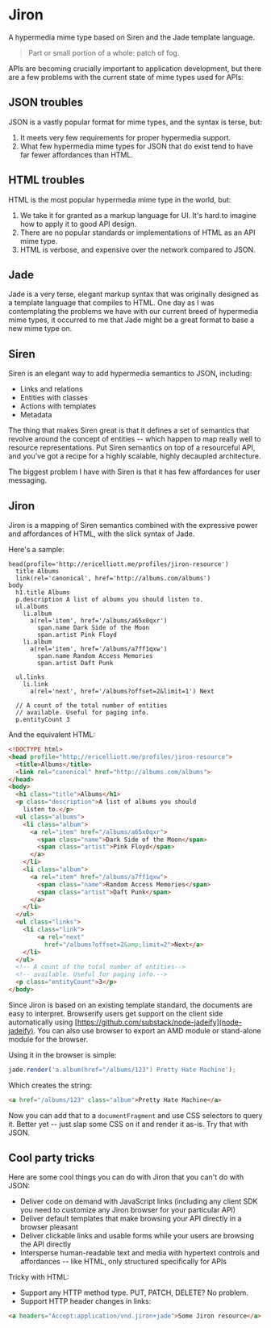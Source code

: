 Jiron
=====

A hypermedia mime type based on Siren and the Jade template language.

> Part or small portion of a whole: patch of fog.

APIs are becoming crucially important to application development, but there are a few problems with the current state of mime types used for APIs:


## JSON troubles

JSON is a vastly popular format for mime types, and the syntax is terse, but:

1. It meets very few requirements for proper hypermedia support.
2. What few hypermedia mime types for JSON that do exist tend to have far fewer affordances than HTML.


## HTML troubles

HTML is the most popular hypermedia mime type in the world, but:

1. We take it for granted as a markup language for UI. It's hard to imagine how to apply it to good API design.
2. There are no popular standards or implementations of HTML as an API mime type.
3. HTML is verbose, and expensive over the network compared to JSON.


## Jade

Jade is a very terse, elegant markup syntax that was originally designed as a template language that compiles to HTML. One day as I was contemplating the problems we have with our current breed of hypermedia mime types, it occurred to me that Jade might be a great format to base a new mime type on.


## Siren

Siren is an elegant way to add hypermedia semantics to JSON, including:

* Links and relations
* Entities with classes
* Actions with templates
* Metadata

The thing that makes Siren great is that it defines a set of semantics that revolve around the concept of entities -- which happen to map really well to resource representations. Put Siren semantics on top of a resourceful API, and you've got a recipe for a highly scalable, highly decaupled architecture.

The biggest problem I have with Siren is that it has few affordances for user messaging.

## Jiron

Jiron is a mapping of Siren semantics combined with the expressive power and affordances of HTML, with the slick syntax of Jade.

Here's a sample:

```jade
head(profile='http://ericelliott.me/profiles/jiron-resource')
  title Albums
  link(rel='canonical', href='http://albums.com/albums')
body
  h1.title Albums
  p.description A list of albums you should listen to.
  ul.albums
    li.album
      a(rel='item', href='/albums/a65x0qxr')
        span.name Dark Side of the Moon
        span.artist Pink Floyd
    li.album
      a(rel='item', href='/albums/a7ff1qxw')
        span.name Random Access Memories
        span.artist Daft Punk

  ul.links
    li.link
      a(rel='next', href='/albums?offset=2&limit=1') Next

  // A count of the total number of entities
  // available. Useful for paging info.
  p.entityCount 3
```

And the equivalent HTML:

```html
<!DOCTYPE html>
<head profile="http://ericelliott.me/profiles/jiron-resource">
  <title>Albums</title>
  <link rel="canonical" href="http://albums.com/albums">
</head>
<body>
  <h1 class="title">Albums</h1>
  <p class="description">A list of albums you should
    listen to.</p>
  <ul class="albums">
    <li class="album">
      <a rel="item" href="/albums/a65x0qxr">
        <span class="name">Dark Side of the Moon</span>
        <span class="artist">Pink Floyd</span>
      </a>
    </li>
    <li class="album">
      <a rel="item" href="/albums/a7ff1qxw">
        <span class="name">Random Access Memories</span>
        <span class="artist">Daft Punk</span>
      </a>
    </li>
  </ul>
  <ul class="links">
    <li class="link">
        <a rel="next"
          href="/albums?offset=2&amp;limit=2">Next</a>
    </li>
  </ul>
  <!-- A count of the total number of entities-->
  <!-- available. Useful for paging info.-->
  <p class="entityCount">3</p>
</body>
```

Since Jiron is based on an existing template standard, the documents are easy to interpret. Browserify users get support on the client side automatically using [https://github.com/substack/node-jadeify](node-jadeify). You can also use browser to export an AMD module or stand-alone module for the browser.

Using it in the browser is simple:

```js
jade.render('a.album(href="/albums/123") Pretty Hate Machine');
```

Which creates the string:

```html
<a href="/albums/123" class="album">Pretty Hate Machine</a>
```

Now you can add that to a `documentFragment` and use CSS selectors to query it. Better yet -- just slap some CSS on it and render it as-is. Try that with JSON.


## Cool party tricks

Here are some cool things you can do with Jiron that you can't do with JSON:

* Deliver code on demand with JavaScript links (including any client SDK you need to customize any Jiron browser for your particular API)
* Deliver default templates that make browsing your API directly in a browser pleasant
* Deliver clickable links and usable forms while your users are browsing the API directly
* Intersperse human-readable text and media with hypertext controls and affordances -- like HTML, only structured specifically for APIs

Tricky with HTML:
* Support any HTTP method type. PUT, PATCH, DELETE? No problem.
* Support HTTP header changes in links:

```html
<a headers="Accept:application/vnd.jiron+jade">Some Jiron resource</a>
```
